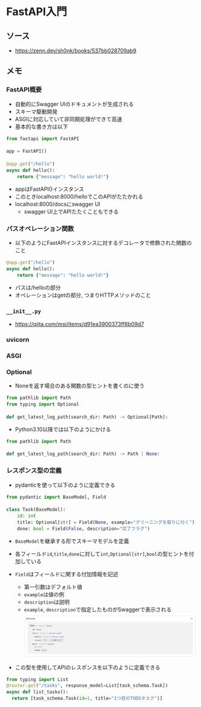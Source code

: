 # FastAPI入門

## ソース
- https://zenn.dev/sh0nk/books/537bb028709ab9


## メモ

### FastAPI概要
- 自動的にSwagger UIのドキュメントが生成される
- スキーマ駆動開発
- ASGIに対応していて非同期処理ができて高速
- 基本的な書き方は以下
```python
from fastapi import FastAPI

app = FastAPI()

@app.get("/hello")
async def hello():
    return {"message": "hello world!"}
```
- appはFastAPI()インスタンス
- このときlocalhost:8000/helloでこのAPIがたたかれる
- localhost:8000/docsにswagger UI
  - swagger UI上でAPIたたくこともできる
### パスオペレーション関数
- 以下のようにFastAPIインスタンスに対するデコレータで修飾された関数のこと
```python
@app.get("/hello")
async def hello():
    return {"message": "hello world!"}
```
- パスは/helloの部分
- オペレーションはgetの部分, つまりHTTPメソッドのこと
### `__init__.py`
- https://qiita.com/msi/items/d91ea3900373ff8b09d7



### uvicorn



### ASGI



### Optional
- Noneを返す場合のある関数の型ヒントを書くのに使う
```python
from pathlib import Path
from typing import Optional

def get_latest_log_path(search_dir: Path) -> Optional[Path]:
```
- Python3.10以降では以下のようにかける
```python
from pathlib import Path

def get_latest_log_path(search_dir: Path) -> Path | None:
```

### レスポンス型の定義
- pydanticを使って以下のように定義できる
```python
from pydantic import BaseModel, Field

class Task(BaseModel):
    id: int
    title: Optional[str] = Field(None, example="クリーニングを取りに行く")
    done: bool = Field(False, description="完了フラグ")
```
- `BaseModel`を継承する形でスキーマモデルを定義
- 各フィールド`id`,`title`,`done`に対して`int`,`Optional[str]`,`bool`の型ヒントを付加している
- `Field`はフィールドに関する付加情報を記述
  - 第一引数はデフォルト値
  - `example`は値の例
  - `description`は説明
  - `example`, `description`で指定したものがSwaggerで表示される
![schemas](./images/schemas.png)


- この型を使用してAPIのレスポンスを以下のように定義できる
```python
from typing import List
@router.get("/tasks", response_model=List[task_schema.Task])
async def list_tasks():
  return [task_schema.Task(id=1, title="1つ目のTODOタスク")]
```